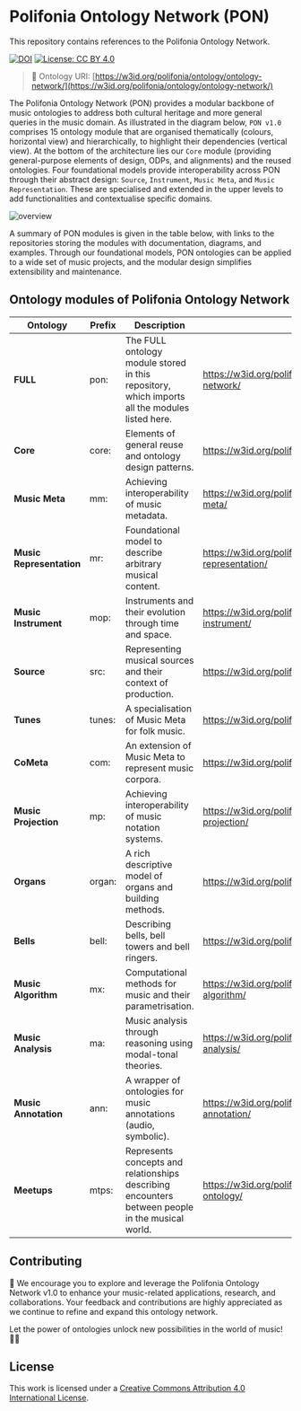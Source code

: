 # Polifonia Ontology Network (PON)

This repository contains references to the Polifonia Ontology Network.

[![DOI](https://zenodo.org/badge/372536364.svg)](https://zenodo.org/badge/latestdoi/372536364)
[![License: CC BY 4.0](https://img.shields.io/badge/License-CC_BY_4.0-lightgrey.svg)](https://creativecommons.org/licenses/by/4.0/)

> 🔗 Ontology URI: [https://w3id.org/polifonia/ontology/ontology-network/](https://w3id.org/polifonia/ontology/ontology-network/)

The Polifonia Ontology Network (PON) provides a modular backbone of music
ontologies to address both cultural heritage and more general queries in the
music domain. As illustrated in the diagram below, `PON v1.0` comprises 15
ontology module that are organised thematically (colours, horizontal view) and
hierarchically, to highlight their dependencies (vertical view). At the bottom
of the architecture lies our `Core` module (providing general-purpose elements
of design, ODPs, and alignments) and the reused ontologies. Four foundational
models provide interoperability across PON through their abstract design:
`Source`, `Instrument`, `Music Meta`, and `Music Representation`. These are
specialised and extended in the upper levels to add functionalities and
contextualise specific domains.

![overview](assets/pon_architecture.png)

A summary of PON modules is given in the table below, with links to the
repositories storing the modules with documentation, diagrams, and examples.
Through our foundational models, PON ontologies can be applied to a wide set of
music projects, and the modular design simplifies extensibility and maintenance.


## Ontology modules of Polifonia Ontology Network

| **Ontology**             | **Prefix** | **Description**                                                                                | **URI**                                                   | **Repository**                                                     |
|--------------------------|------------|------------------------------------------------------------------------------------------------|-----------------------------------------------------------|--------------------------------------------------------------------|
| **FULL**                 | pon:       | The FULL ontology module stored in this repository, which imports all the modules listed here. | https://w3id.org/polifonia/ontology/ontology-network/     | https://github.com/polifonia-project/ontology-network/             |
| **Core**                 | core:      | Elements of general reuse and ontology design patterns.                                        | https://w3id.org/polifonia/ontology/core/                 | https://github.com/polifonia-project/core-ontology                 |
| **Music Meta**           | mm:        | Achieving interoperability of music metadata.                                                  | https://w3id.org/polifonia/ontology/music-meta/           | https://github.com/polifonia-project/musicmeta-ontology            |
| **Music Representation** | mr:        | Foundational model to describe arbitrary musical content.                                      | https://w3id.org/polifonia/ontology/music-representation/ | https://github.com/polifonia-project/music-representation-ontology |
| **Music Instrument**     | mop:       | Instruments and their evolution through time and space.                                        | https://w3id.org/polifonia/ontology/music-instrument/     | https://github.com/polifonia-project/music-instrument-ontology  |
| **Source**               | src:       | Representing musical sources and their context of production.                                  | https://w3id.org/polifonia/ontology/source/               | https://github.com/polifonia-project/source-ontology               |
| **Tunes**                | tunes:     | A specialisation of Music Meta for folk music.                                                 | https://w3id.org/polifonia/ontology/tunes/                | https://github.com/polifonia-project/tunes-ontology                |
| **CoMeta**               | com:       | An extension of Music Meta to represent music corpora.                                         | https://w3id.org/polifonia/ontology/cometa/               | https://github.com/polifonia-project/cometa-ontology               |
| **Music Projection**     | mp:        | Achieving interoperability of music notation systems.                                          | https://w3id.org/polifonia/ontology/music-projection/     | https://github.com/polifonia-project/music-projection-ontology     |
| **Organs**               | organ:     | A rich descriptive model of organs and building methods.                                       | https://w3id.org/polifonia/ontology/organs/                | https://github.com/polifonia-project/organs-ontology               |
| **Bells**                | bell:      | Describing bells, bell towers and bell ringers.                                                | https://w3id.org/polifonia/ontology/bells/                 | https://github.com/polifonia-project/bells-ontology                 |
| **Music Algorithm**     | mx:        | Computational methods for music and their parametrisation.                                     | https://w3id.org/polifonia/ontology/music-algorithm/      | https://github.com/polifonia-project/music-algorithm-ontology      |
| **Music Analysis**      | ma:        | Music analysis through reasoning using modal-tonal theories.                                   | https://w3id.org/polifonia/ontology/music-analysis/        | https://github.com/polifonia-project/music-analysis-ontology       |
| **Music Annotation**    | ann:       | A wrapper of ontologies for music annotations (audio, symbolic).                               | https://w3id.org/polifonia/ontology/music-annotation/     | https://github.com/polifonia-project/music-annotation-ontology     |
| **Meetups**    | mtps:       | Represents concepts and relationships describing encounters between people in the musical world.                               | https://w3id.org/polifonia/ontology/meetups-ontology/     | https://github.com/polifonia-project/meetups-ontology     |


## Contributing

🙌 We encourage you to explore and leverage the Polifonia Ontology Network v1.0
to enhance your music-related applications, research, and collaborations. Your
feedback and contributions are highly appreciated as we continue to refine and
expand this ontology network.

Let the power of ontologies unlock new possibilities in the world of music! 🎵✨

## License

This work is licensed under a [Creative Commons Attribution 4.0 International License](http://creativecommons.org/licenses/by/4.0/).
